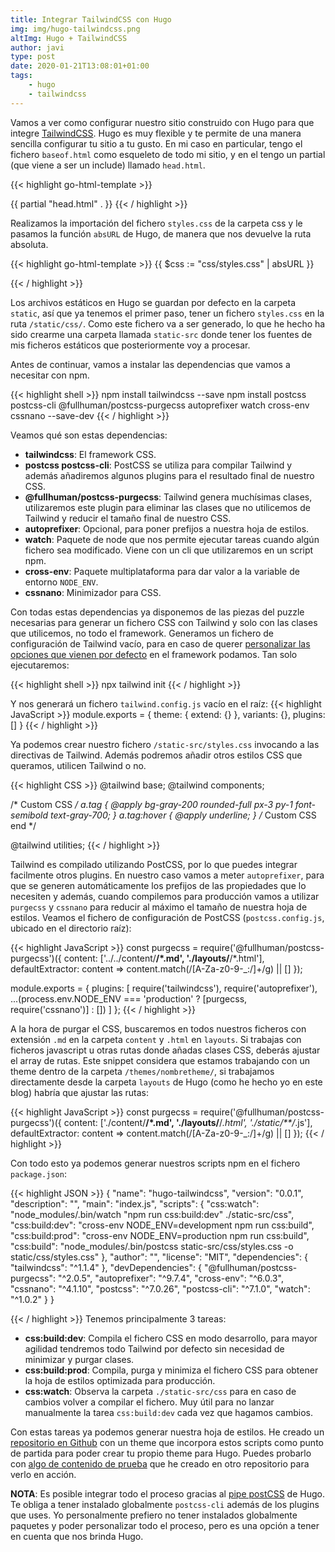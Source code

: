```yaml
---
title: Integrar TailwindCSS con Hugo
img: img/hugo-tailwindcss.png
altImg: Hugo + TailwindCSS
author: javi
type: post
date: 2020-01-21T13:08:01+01:00
tags:
    - hugo
    - tailwindcss
---
```


Vamos a ver como configurar nuestro sitio construido con Hugo para que integre [TailwindCSS][1]. Hugo es muy flexible y te
permite de una manera sencilla configurar tu sitio a tu gusto. En mi caso en particular, tengo el fichero `baseof.html`
como esqueleto de todo mi sitio, y en el tengo un partial (que viene a ser un include) llamado `head.html`.

{{< highlight go-html-template >}}

<!doctype html>
<html lang="es">
<head>
    {{ partial "head.html" . }}
</head>
<body></body>
</html>
{{< / highlight >}}

Realizamos la importación del fichero `styles.css` de la carpeta css y le pasamos la función `absURL` de Hugo, de manera
que nos devuelve la ruta absoluta.

{{< highlight go-html-template >}}
<meta charset="utf-8">
<meta name="viewport" content="width=device-width, initial-scale=1, shrink-to-fit=no">
{{ $css := "css/styles.css" | absURL }}
<link rel="stylesheet" href="{{ $css }}">
{{< / highlight >}}

Los archivos estáticos en Hugo se guardan por defecto en la carpeta `static`, así que ya tenemos el primer paso, tener un
fichero `styles.css` en la ruta `/static/css/`. Como este fichero va a ser generado, lo que he hecho ha sido crearme una
carpeta llamada `static-src` donde tener los fuentes de mis ficheros estáticos que posteriormente voy a procesar.

Antes de continuar, vamos a instalar las dependencias que vamos a necesitar con npm.

{{< highlight shell >}}
npm install tailwindcss --save
npm install postcss postcss-cli @fullhuman/postcss-purgecss autoprefixer watch cross-env cssnano --save-dev
{{< / highlight >}}

Veamos qué son estas dependencias:

-   **tailwindcss**: El framework CSS.
-   **postcss postcss-cli**: PostCSS se utiliza para compilar Tailwind y además añadiremos algunos plugins para el resultado
    final de nuestro CSS.
-   **@fullhuman/postcss-purgecss**: Tailwind genera muchísimas clases, utilizaremos este plugin para eliminar las clases que
    no utilicemos de Tailwind y reducir el tamaño final de nuestro CSS.
-   **autoprefixer**: Opcional, para poner prefijos a nuestra hoja de estilos.
-   **watch**: Paquete de node que nos permite ejecutar tareas cuando algún fichero sea modificado. Viene con un cli que
    utilizaremos en un script npm.
-   **cross-env**: Paquete multiplataforma para dar valor a la variable de entorno `NODE_ENV`.
-   **cssnano**: Minimizador para CSS.

Con todas estas dependencias ya disponemos de las piezas del puzzle necesarias para generar un fichero CSS con Tailwind
y solo con las clases que utilicemos, no todo el framework. Generamos un fichero de configuración de Tailwind vacío,
para en caso de querer [personalizar las opciones que vienen por defecto][2] en el framework podamos. Tan solo ejecutaremos:

{{< highlight shell >}}
npx tailwind init
{{< / highlight >}}

Y nos generará un fichero `tailwind.config.js` vacío en el raíz:
{{< highlight JavaScript >}}
module.exports = {
  theme: {
    extend: {}
  },
  variants: {},
  plugins: []
}
{{< / highlight >}}

Ya podemos crear nuestro fichero `/static-src/styles.css` invocando a las directivas de Tailwind. Además podremos añadir
otros estilos CSS que queramos, utilicen Tailwind o no.

{{< highlight CSS >}}
@tailwind base;
@tailwind components;

/* Custom CSS */
a.tag {
    @apply bg-gray-200 rounded-full px-3 py-1 font-semibold text-gray-700;
}
a.tag:hover {
    @apply underline;
}
/* Custom CSS end */

@tailwind utilities;
{{< / highlight >}}

Tailwind es compilado utilizando PostCSS, por lo que puedes integrar facilmente otros plugins. En nuestro caso vamos
a meter `autoprefixer`, para que se generen automáticamente los prefijos de las propiedades que lo necesiten y además,
cuando compilemos para producción vamos a utilizar `purgecss` y `cssnano` para reducir al máximo el tamaño de nuestra 
hoja de estilos. Veamos el fichero de configuración de PostCSS (`postcss.config.js`, ubicado en el directorio raíz):

{{< highlight JavaScript >}}
const purgecss = require('@fullhuman/postcss-purgecss')({
    content: ['../../content/**/*.md', './layouts/**/*.html'],
    defaultExtractor: content => content.match(/[A-Za-z0-9-_:/]+/g) || []
});

module.exports = {
    plugins: [
        require('tailwindcss'),
        require('autoprefixer'),
        ...(process.env.NODE_ENV === 'production' ? [purgecss, require('cssnano')] : [])
    ]
};
{{< / highlight >}}

A la hora de purgar el CSS, buscaremos en todos nuestros ficheros con extensión `.md` en la carpeta `content` y `.html` en
`layouts`. Si trabajas con ficheros javascript u otras rutas donde añadas clases CSS, deberás ajustar el array de rutas.
Este snippet considera que estamos trabajando con un theme dentro de la carpeta `/themes/nombretheme/`, si
trabajamos directamente desde la carpeta `layouts` de Hugo (como he hecho yo en este blog) habría que ajustar las rutas:

{{< highlight JavaScript >}}
const purgecss = require('@fullhuman/postcss-purgecss')({
    content: ['./content/**/*.md', './layouts/**/*.html', './static/**/*.js'],
    defaultExtractor: content => content.match(/[A-Za-z0-9-_:/]+/g) || []
});
{{< / highlight >}}

Con todo esto ya podemos generar nuestros scripts npm en el fichero `package.json`:

{{< highlight JSON >}}
{
  "name": "hugo-tailwindcss",
  "version": "0.0.1",
  "description": "",
  "main": "index.js",
  "scripts": {
    "css:watch": "node_modules/.bin/watch \"npm run css:build:dev\" ./static-src/css",
    "css:build:dev": "cross-env NODE_ENV=development npm run css:build",
    "css:build:prod": "cross-env NODE_ENV=production npm run css:build",
    "css:build": "node_modules/.bin/postcss static-src/css/styles.css -o static/css/styles.css"
  },
  "author": "",
  "license": "MIT",
  "dependencies": {
    "tailwindcss": "^1.1.4"
  },
  "devDependencies": {
    "@fullhuman/postcss-purgecss": "^2.0.5",
    "autoprefixer": "^9.7.4",
    "cross-env": "^6.0.3",
    "cssnano": "^4.1.10",
    "postcss": "^7.0.26",
    "postcss-cli": "^7.1.0",
    "watch": "^1.0.2"
  }
}

{{< / highlight >}}
Tenemos principalmente 3 tareas:
- **css:build:dev**: Compila el fichero CSS en modo desarrollo, para mayor agilidad tendremos todo Tailwind por defecto sin
necesidad de minimizar y purgar clases.
- **css:build:prod**: Compila, purga y minimiza el fichero CSS para obtener la hoja de estilos optimizada para producción.
- **css:watch**: Observa la carpeta `./static-src/css` para en caso de cambios volver a compilar el fichero. Muy útil para no
lanzar manualmente la tarea `css:build:dev` cada vez que hagamos cambios.

Con estas tareas ya podemos generar nuestra hoja de estilos. He creado un [repositorio en Github][3] con un theme que incorpora
estos scripts como punto de partida para poder crear tu propio theme para Hugo. Puedes probarlo con [algo de contenido de
prueba][4] que he creado en otro repositorio para verlo en acción.

**NOTA**: Es posible integrar todo el proceso gracias al [pipe postCSS][5] de Hugo. Te 
obliga a tener instalado globalmente `postcss-cli` además de los plugins que uses. Yo personalmente prefiero no tener
instalados globalmente paquetes y poder personalizar todo el proceso, pero es una opción a tener en cuenta que nos brinda Hugo.

 [1]: https://tailwindcss.com/docs/configuration/#app
 [2]: https://tailwindcss.com/
 [3]: https://github.com/javifm86/hugo-tailwindcss-starter
 [4]: https://github.com/javifm86/hugo-tailwindcss
 [5]: https://gohugo.io/hugo-pipes/postcss/

